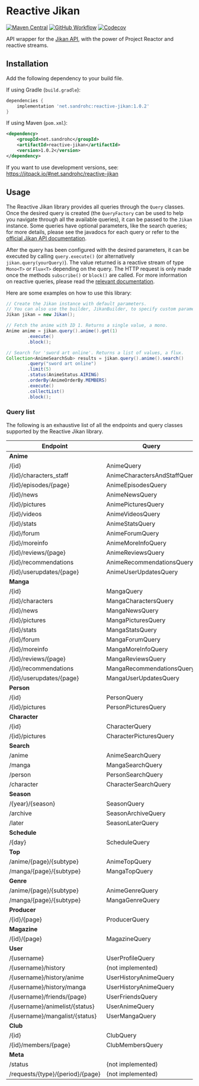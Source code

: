 # Reactive Jikan

[![Maven Central](https://img.shields.io/maven-central/v/net.sandrohc/reactive-jikan?label=version&style=flat-square)](https://mvnrepository.com/artifact/net.sandrohc/reactive-jikan)
[![GitHub Workflow](https://img.shields.io/github/workflow/status/SandroHc/reactive-jikan/Build?style=flat-square)](https://github.com/SandroHc/reactive-jikan/actions?query=workflow:Build)
[![Codecov](https://img.shields.io/codecov/c/github/SandroHc/reactive-jikan?style=flat-square)](https://codecov.io/gh/SandroHc/reactive-jikan)

API wrapper for the [Jikan API](https://jikan.moe), with the power of Project Reactor and reactive streams.

## Installation

Add the following dependency to your build file.

If using Gradle (`build.gradle`):
```groovy
dependencies {
    implementation 'net.sandrohc:reactive-jikan:1.0.2'
}
```

If using Maven (`pom.xml`):
```xml
<dependency>
    <groupId>net.sandrohc</groupId>
    <artifactId>reactive-jikan</artifactId>
    <version>1.0.2</version>
</dependency>
```

If you want to use development versions, see: https://jitpack.io/#net.sandrohc/reactive-jikan

## Usage

The Reactive Jikan library provides all queries through the `Query` classes. Once the desired query is created (the `QueryFactory` can be used to help you navigate through all the available queries), it can be passed to the `Jikan` instance. Some queries have optional parameters, like the search queries; for more details, please see the javadocs for each query or refer to the [official Jikan API documentation](https://jikan.docs.apiary.io).

After the query has been configured with the desired parameters, it can be executed by calling `query.execute()` (or alternatively `jikan.query(yourQuery)`). The value returned is a reactive stream of type `Mono<T>` or `Flux<T>` depending on the query. The HTTP request is only made once the methods `subscribe()` or `block()` are called. For more information on reactive queries, please read the [relevant documentation](https://projectreactor.io/docs/core/release/reference/).

Here are some examples on how to use this library:
```java
// Create the Jikan instance with default parameters.
// You can also use the builder, JikanBuilder, to specify custom parameters.
Jikan jikan = new Jikan(); 

// Fetch the anime with ID 1. Returns a single value, a mono.
Anime anime = jikan.query().anime().get(1)
        .execute()
        .block();

// Search for 'sword art online'. Returns a list of values, a flux.
Collection<AnimeSearchSub> results = jikan.query().anime().search()
        .query("sword art online")
        .limit(5)
        .status(AnimeStatus.AIRING)
        .orderBy(AnimeOrderBy.MEMBERS)
        .execute()
        .collectList()
        .block();
```

### Query list

The following is an exhaustive list of all the endpoints and query classes supported by the Reactive Jikan library.

| Endpoint                         	| Query                        	| Result      	            |
|----------------------------------	|------------------------------	|-------------------------- |
| **Anime** | | |
| /{id}                            	| AnimeQuery                    | Anime      	            |
| /{id}/characters_staff           	| AnimeCharactersAndStaffQuery	| AnimeCharactersAndStaff   |
| /{id}/episodes/{page}            	| AnimeEpisodesQuery            | AnimeEpisodes             |
| /{id}/news                       	| AnimeNewsQuery                | AnimeNews            	    |
| /{id}/pictures                   	| AnimePicturesQuery            | (list) AnimePicture       |
| /{id}/videos                     	| AnimeVideosQuery              | AnimeVideos            	|
| /{id}/stats                      	| AnimeStatsQuery               | Stats            	        |
| /{id}/forum                      	| AnimeForumQuery               | (list) ForumTopic         |
| /{id}/moreinfo                   	| AnimeMoreInfoQuery            | MoreInfo            	    |
| /{id}/reviews/{page}             	| AnimeReviewsQuery             | (list) Review            	|
| /{id}/recommendations            	| AnimeRecommendationsQuery     | (list) Recommendation     |
| /{id}/userupdates/{page}         	| AnimeUserUpdatesQuery         | (list) UserUpdate         |
| **Manga** | | |
| /{id}                            	| MangaQuery                    | Manga                     |
| /{id}/characters                 	| MangaCharactersQuery          | (list) RoleSubEntity      |
| /{id}/news                       	| MangaNewsQuery                | (list) NewsArticle        |
| /{id}/pictures                   	| MangaPicturesQuery            | (list) Pictures           |
| /{id}/stats                      	| MangaStatsQuery               | Stats            	        |
| /{id}/forum                      	| MangaForumQuery               | (list) ForumTopic         |
| /{id}/moreinfo                   	| MangaMoreInfoQuery            | MoreInfo            	    |
| /{id}/reviews/{page}             	| MangaReviewsQuery             | (list) Review             |
| /{id}/recommendations            	| MangaRecommendationsQuery     | Recommendations           |
| /{id}/userupdates/{page}         	| MangaUserUpdatesQuery         | (list) UserUpdate         |
| **Person** | | |
| /{id}                            	| PersonQuery                   | Person            	    |
| /{id}/pictures                   	| PersonPicturesQuery           | (list) Picture            |
| **Character** | | |
| /{id}                            	| CharacterQuery                | Character                 |
| /{id}/pictures                   	| CharacterPicturesQuery        | (list) Picture            |
| **Search** | | |
| /anime                            | AnimeSearchQuery              | (list) AnimeSearchSub     |
| /manga                            | MangaSearchQuery              | (list) MangaSearchSub     |
| /person                           | PersonSearchQuery             | (list) PersonSearchSub    |
| /character                        | CharacterSearchQuery          | (list) CharacterSearchSub |
| **Season** | | |
| /{year}/{season}          	    | SeasonQuery                   | (list) SeasonAnime        |
| /archive                  	    | SeasonArchiveQuery            | (list) SeasonArchiveYear  |
| /later                    	    | SeasonLaterQuery              | (list) SeasonAnime        |
| **Schedule** | | |
| /{day}                  	        | ScheduleQuery                 | Schedule            	    |
| **Top** | | |
| /anime/{page}/{subtype}   	    | AnimeTopQuery                 | (list) AnimeTopSub        |
| /manga/{page}/{subtype}   	    | MangaTopQuery                 | (list) MangaTopSub        |
| **Genre** | | |
| /anime/{page}/{subtype}   	    | AnimeGenreQuery               | (list) AnimeGenreSub      |
| /manga/{page}/{subtype}   	    | MangaGenreQuery               | (list) MangaGenreSub      |
| **Producer** | | |
| /{id}/{page}   	                | ProducerQuery                 | Producer                  |
| **Magazine** | | |
| /{id}/{page}   	                | MagazineQuery                 | Magazine                  |
| **User** | | |
| /{username}   	                | UserProfileQuery | UserProfile |
| /{username}/history   	        | (not implemented) |  |
| /{username}/history/anime   	    | UserHistoryAnimeQuery | (list) UserHistory |
| /{username}/history/manga   	    | UserHistoryAnimeQuery | (list) UserHistory |
| /{username}/friends/{page}   	    | UserFriendsQuery | (list) UserFriend |
| /{username}/animelist/{status}   	| UserAnimeQuery | (list) UserAnime |
| /{username}/mangalist/{status}   	| UserMangaQuery | (list) UserManga |
| **Club** | | |
| /{id}   	                        | ClubQuery | Club  |
| /{id}/members/{page}   	        | ClubMembersQuery | (list) ClubMember  |
| **Meta** | | |
| /status   	                    | (not implemented) |  |
| /requests/{type}/{period}/{page}  | (not implemented) |  |
